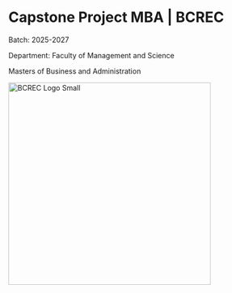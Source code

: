 # Capstone Project MBA | BCREC
Batch: 2025-2027

Department: Faculty of Management and Science

Masters of Business and Administration 

<img width="400" height="400" alt="BCREC Logo Small" src="https://github.com/user-attachments/assets/b1a95285-7da0-4706-9e48-dabd31cb993a" />
